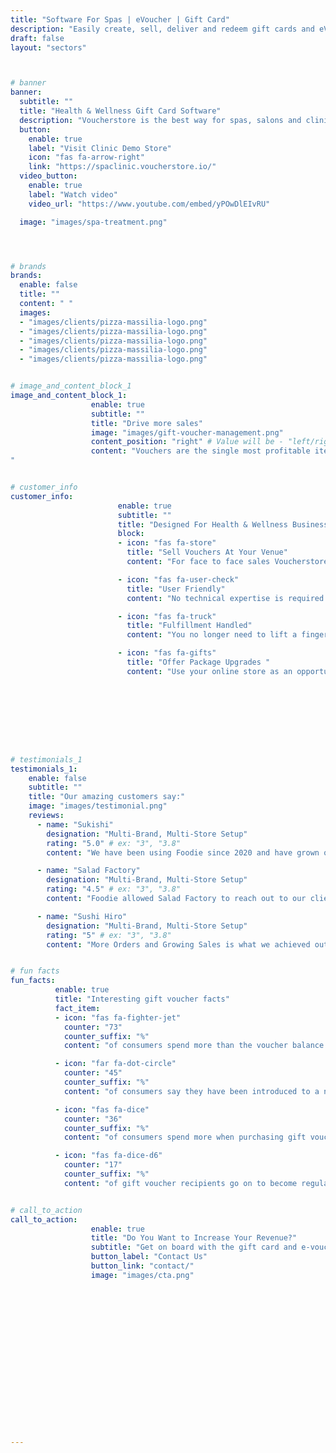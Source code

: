 ```yaml
---
title: "Software For Spas | eVoucher | Gift Card"
description: "Easily create, sell, deliver and redeem gift cards and eVouchers with Voucherstore, the simple, secure and reliable gift voucher software."
draft: false
layout: "sectors"



# banner
banner:
  subtitle: ""
  title: "Health & Wellness Gift Card Software"
  description: "Voucherstore is the best way for spas, salons and clinics to sell eVouchers and gift cards online or in store."
  button:
    enable: true
    label: "Visit Clinic Demo Store"
    icon: "fas fa-arrow-right"
    link: "https://spaclinic.voucherstore.io/"
  video_button:
    enable: true
    label: "Watch video"
    video_url: "https://www.youtube.com/embed/yPOwDlEIvRU"

  image: "images/spa-treatment.png"




# brands
brands:
  enable: false
  title: ""
  content: " "
  images:
  - "images/clients/pizza-massilia-logo.png"
  - "images/clients/pizza-massilia-logo.png"
  - "images/clients/pizza-massilia-logo.png"
  - "images/clients/pizza-massilia-logo.png"
  - "images/clients/pizza-massilia-logo.png"


# image_and_content_block_1
image_and_content_block_1:
                  enable: true
                  subtitle: ""
                  title: "Drive more sales"
                  image: "images/gift-voucher-management.png"
                  content_position: "right" # Value will be - "left/right"
                  content: "Vouchers are the single most profitable item your health & wellness business can sell today. Delivering payment in full and in advance - they are only redeemed 85% of the time. With the remainder going to your bottom line!<br><br>Traditionally, selling vouchers was a cumbersome process. Whether it was maintaining spreadsheets or complicated shopping experiences for customers. It undermined the power of gift vouchers to grow your revenue.<br><br>We created Voucherstore to put an end to the complexity and make selling gift vouchers simple, secure and profitable for health & wellness businesses everywhere.
"


# customer_info
customer_info:
                        enable: true
                        subtitle: ""
                        title: "Designed For Health & Wellness Businesses"
                        block:
                        - icon: "fas fa-store"
                          title: "Sell Vouchers At Your Venue"
                          content: "For face to face sales Voucherstore has a point of sale mode. This allows businesses to sell vouchers while accepting cash or a bank transfer."

                        - icon: "fas fa-user-check"
                          title: "User Friendly"
                          content: "No technical expertise is required. It’s super simple to get up and running, including setting promotions and adding new products."

                        - icon: "fas fa-truck"
                          title: "Fulfillment Handled"
                          content: "You no longer need to lift a finger to have your gift cards and e-vouchers delivered. Voucherstore handles all aspects of fulfillment."

                        - icon: "fas fa-gifts"
                          title: "Offer Package Upgrades "
                          content: "Use your online store as an opportunity to cross-sell other products or services. Voucherstore lets you list a multitude of in-cart upgrades and add-ons."









# testimonials_1
testimonials_1:
    enable: false
    subtitle: ""
    title: "Our amazing customers say:"
    image: "images/testimonial.png"
    reviews:
      - name: "Sukishi"
        designation: "Multi-Brand, Multi-Store Setup"
        rating: "5.0" # ex: "3", "3.8"
        content: "We have been using Foodie since 2020 and have grown our direct delivery channels immensely. Foodie really allows direct customer engagement across LINE, Facebook and Web allowing us to see where are customers really are."

      - name: "Salad Factory"
        designation: "Multi-Brand, Multi-Store Setup"
        rating: "4.5" # ex: "3", "3.8"
        content: "Foodie allowed Salad Factory to reach out to our clients in LINE and Facebook and helped create a central customer database. Using this advantage, we recently started another brand on Foodie to cross sell into our existing customers"

      - name: "Sushi Hiro"
        designation: "Multi-Brand, Multi-Store Setup"
        rating: "5" # ex: "3", "3.8"
        content: "More Orders and Growing Sales is what we achieved out of using Foodie in the last year. They have bee super helpful with pointing out bottlenecks in our operations which allows us to scale better across many stores."


# fun facts
fun_facts:
          enable: true
          title: "Interesting gift voucher facts"
          fact_item:
          - icon: "fas fa-fighter-jet"
            counter: "73"
            counter_suffix: "%"
            content: "of consumers spend more than the voucher balance during their visit."

          - icon: "far fa-dot-circle"
            counter: "45"
            counter_suffix: "%"
            content: "of consumers say they have been introduced to a new brand through a gift card."

          - icon: "fas fa-dice"
            counter: "36"
            counter_suffix: "%"
            content: "of consumers spend more when purchasing gift vouchers for friends/family."

          - icon: "fas fa-dice-d6"
            counter: "17"
            counter_suffix: "%"
            content: "of gift voucher recipients go on to become regular customers. "


# call_to_action
call_to_action:
                  enable: true
                  title: "Do You Want to Increase Your Revenue?"
                  subtitle: "Get on board with the gift card and e-voucher platform that is accelerating revenue for hospitality and leisure businesses across Thailand. Voucherstore is the streamlined e-voucher software you have been waiting for."
                  button_label: "Contact Us"
                  button_link: "contact/"
                  image: "images/cta.png"


















---
```

